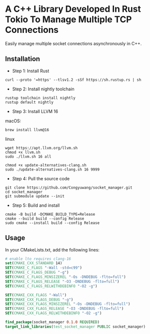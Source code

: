 # A C++ Library Developed In Rust Tokio To Manage Multiple TCP Connections

Easily manage multiple socket connections asynchronously in C++. 

## Installation

- Step 1: Install Rust

```shell
curl --proto '=https' --tlsv1.2 -sSf https://sh.rustup.rs | sh
```

- Step 2: Install nightly toolchain

```shell
rustup toolchain install nightly
rustup default nightly
```

- Step 3: Install LLVM 16

macOS:
```shell
brew install llvm@16
```

linux
```shell
wget https://apt.llvm.org/llvm.sh
chmod +x llvm.sh
sudo ./llvm.sh 16 all

chmod +x update-alternatives-clang.sh
sudo ./update-alternatives-clang.sh 16 9999
```

- Step 4: Pull the source code

```shell
git clone https://github.com/Congyuwang/socket_manager.git
cd socket_manager
git submodule update --init
```

- Step 5: Build and install

```shell
cmake -B build -DCMAKE_BUILD_TYPE=Release
cmake --build build --config Release
sudo cmake --install build --config Release
```

## Usage

In your CMakeLists.txt, add the following lines:

```cmake
# enable lto requires clang-16
set(CMAKE_CXX_STANDARD 14)
SET(CMAKE_C_FLAGS "-Wall -std=c99")
SET(CMAKE_C_FLAGS_DEBUG "-g")
SET(CMAKE_C_FLAGS_MINSIZEREL "-Os -DNDEBUG -flto=full")
SET(CMAKE_C_FLAGS_RELEASE "-O3 -DNDEBUG -flto=full")
SET(CMAKE_C_FLAGS_RELWITHDEBINFO "-O2 -g")

SET(CMAKE_CXX_FLAGS "-Wall")
SET(CMAKE_CXX_FLAGS_DEBUG "-g")
SET(CMAKE_CXX_FLAGS_MINSIZEREL "-Os -DNDEBUG -flto=full")
SET(CMAKE_CXX_FLAGS_RELEASE "-O3 -DNDEBUG -flto=full")
SET(CMAKE_CXX_FLAGS_RELWITHDEBINFO "-O2 -g")

find_package(socket_manager 0.1.0 REQUIRED)
target_link_libraries(test_socket_manager PUBLIC socket_manager)
```
